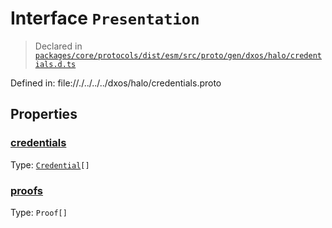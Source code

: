 # Interface `Presentation`
> Declared in [`packages/core/protocols/dist/esm/src/proto/gen/dxos/halo/credentials.d.ts`]()

Defined in:
   file://./../../../dxos/halo/credentials.proto
## Properties
### [credentials]()
Type: <code>[Credential](/api/@dxos/client/interfaces/Credential)[]</code>



### [proofs]()
Type: <code>Proof[]</code>



    